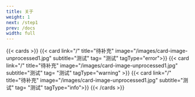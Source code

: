 ```yaml
---
title: 关于
weight: 1
next: /step1
prev: /docs
width: full
---
```


{{< cards >}}
  {{< card link="/" title="待补充" image="/images/card-image-unprocessed1.jpg" subtitle="测试" tag= "测试" tagType="error">}}
  {{< card link="/" title="待补充" image="/images/card-image-unprocessed1.jpg" subtitle="测试" tag= "测试" tagType="warning" >}}
  {{< card link="/" title="待补充" image="/images/card-image-unprocessed1.jpg" subtitle="测试" tag= "测试" tagType="info">}}
{{< /cards >}}





